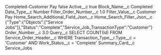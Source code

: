 <?xml version="1.0" encoding="UTF-8"?>
<CustomMetadata xmlns="http://soap.sforce.com/2006/04/metadata" xmlns:xsi="http://www.w3.org/2001/XMLSchema-instance" xmlns:xsd="http://www.w3.org/2001/XMLSchema">
    <label>Completed-Customer Pay</label>
    <protected>false</protected>
    <values>
        <field>Active__c</field>
        <value xsi:type="xsd:boolean">true</value>
    </values>
    <values>
        <field>Block_Name__c</field>
        <value xsi:type="xsd:string">Completed</value>
    </values>
    <values>
        <field>Data_Type__c</field>
        <value xsi:type="xsd:string">Number</value>
    </values>
    <values>
        <field>Filter_Order_Number__c</field>
        <value xsi:type="xsd:double">1.0</value>
    </values>
    <values>
        <field>Filter_Value__c</field>
        <value xsi:type="xsd:string">Customer Pay</value>
    </values>
    <values>
        <field>Home_Search_Additional_Field_Json__c</field>
        <value xsi:nil="true"/>
    </values>
    <values>
        <field>Home_Search_Filter_Json__c</field>
        <value xsi:type="xsd:string">{&quot;Type&quot;:{&quot;Objects&quot;:[&quot;Service Jobs&quot;]},&quot;Status&quot;:&quot;Complete&quot;,&quot;Service_Job_TransactionType&quot;:&quot;Customer&quot;}</value>
    </values>
    <values>
        <field>Order_Number__c</field>
        <value xsi:type="xsd:double">3.0</value>
    </values>
    <values>
        <field>Query__c</field>
        <value xsi:type="xsd:string">SELECT COUNT(Id) FROM Service_Order_Header__c WHERE Transaction_Type__r.Type__c = &apos;Customer&apos; AND Work_Status__c = &apos;Complete&apos;</value>
    </values>
    <values>
        <field>Summary_Card__c</field>
        <value xsi:type="xsd:string">Service_Jobs</value>
    </values>
</CustomMetadata>
